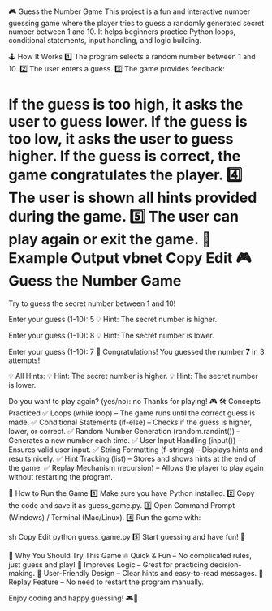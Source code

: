🎮 Guess the Number Game
This project is a fun and interactive number guessing game where the player tries to guess a randomly generated secret number between 1 and 10. It helps beginners practice Python loops, conditional statements, input handling, and logic building.

🕹️ How It Works
1️⃣ The program selects a random number between 1 and 10.
2️⃣ The user enters a guess.
3️⃣ The game provides feedback:

If the guess is too high, it asks the user to guess lower.
If the guess is too low, it asks the user to guess higher.
If the guess is correct, the game congratulates the player.
4️⃣ The user is shown all hints provided during the game.
5️⃣ The user can play again or exit the game.
📌 Example Output
vbnet
Copy
Edit
🎮 Guess the Number Game
========================
Try to guess the secret number between 1 and 10!

Enter your guess (1-10): 5
💡 Hint: The secret number is higher.

Enter your guess (1-10): 8
💡 Hint: The secret number is lower.

Enter your guess (1-10): 7
🎉 Congratulations! You guessed the number **7** in 3 attempts!

💡 All Hints:
💡 Hint: The secret number is higher.
💡 Hint: The secret number is lower.

Do you want to play again? (yes/no): no
Thanks for playing! 🎮
🛠️ Concepts Practiced
✅ Loops (while loop) – The game runs until the correct guess is made.
✅ Conditional Statements (if-else) – Checks if the guess is higher, lower, or correct.
✅ Random Number Generation (random.randint()) – Generates a new number each time.
✅ User Input Handling (input()) – Ensures valid user input.
✅ String Formatting (f-strings) – Displays hints and results nicely.
✅ Hint Tracking (list) – Stores and shows hints at the end of the game.
✅ Replay Mechanism (recursion) – Allows the player to play again without restarting the program.

🚀 How to Run the Game
1️⃣ Make sure you have Python installed.
2️⃣ Copy the code and save it as guess_game.py.
3️⃣ Open Command Prompt (Windows) / Terminal (Mac/Linux).
4️⃣ Run the game with:

sh
Copy
Edit
python guess_game.py
5️⃣ Start guessing and have fun! 🎯

🎯 Why You Should Try This Game
🔥 Quick & Fun – No complicated rules, just guess and play!
🧠 Improves Logic – Great for practicing decision-making.
🎨 User-Friendly Design – Clear hints and easy-to-read messages.
🔁 Replay Feature – No need to restart the program manually.

Enjoy coding and happy guessing! 🎮🚀







